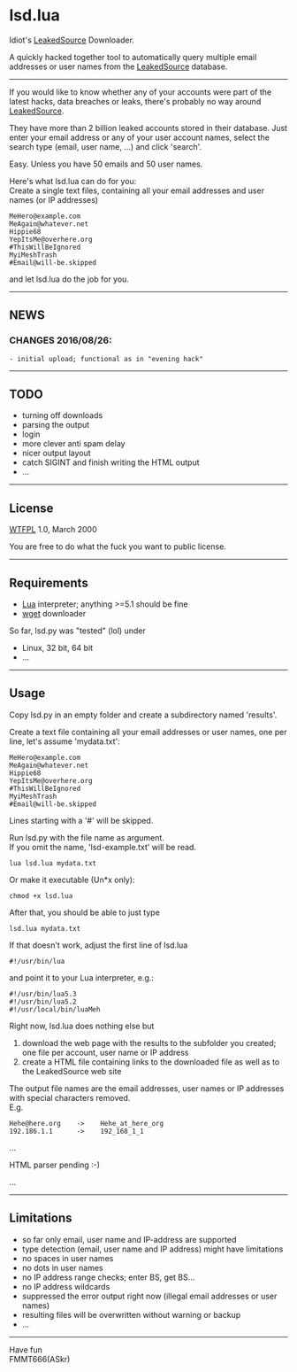 lsd.lua
=======

Idiot's [LeakedSource][1] Downloader.

A quickly hacked together tool to automatically query multiple
email addresses or user names from the [LeakedSource][1] database.

---

If you would like to know whether any of your accounts were part of the latest
hacks, data breaches or leaks, there's probably no way around [LeakedSource][1].

They have more than 2 billion leaked accounts stored in their database.
Just enter your email address or any of your user account names, select the
search type (email, user name, ...) and click 'search'.

Easy. Unless you have 50 emails and 50 user names.

Here's what lsd.lua can do for you:  
Create a single text files, containing all your email addresses and user names
(or IP addresses)

    MeHero@example.com
    MeAgain@whatever.net
    Hippie68
    YepItsMe@overhere.org
    #ThisWillBeIgnored
    MyiMeshTrash
    #Email@will-be.skipped

and let lsd.lua do the job for you.  


---
## NEWS

### CHANGES 2016/08/26:

    - initial upload; functional as in "evening hack"


---
## TODO

  - turning off downloads
  - parsing the output
  - login
  - more clever anti spam delay
  - nicer output layout
  - catch SIGINT and finish writing the HTML output
  - ...


---
## License

[WTFPL][4] 1.0, March 2000

You are free to do what the fuck you want to public license.


---
## Requirements

  - [Lua][2] interpreter; anything >=5.1 should be fine
  - [wget][3] downloader


So far, lsd.py was "tested" (lol) under

  - Linux, 32 bit, 64 bit
  - ...

---
## Usage

  Copy lsd.py in an empty folder and create a subdirectory named 'results'.

  Create a text file containing all your email addresses or user names, one per line, let's
  assume 'mydata.txt':

    MeHero@example.com
    MeAgain@whatever.net
    Hippie68
    YepItsMe@overhere.org
    #ThisWillBeIgnored
    MyiMeshTrash
    #Email@will-be.skipped

  Lines starting with a '#' will be skipped.

  Run lsd.py with the file name as argument.  
  If you omit the name, 'lsd-example.txt' will be read.  
  
    lua lsd.lua mydata.txt

  Or make it executable (Un*x only):

    chmod +x lsd.lua

  After that, you should be able to just type

    lsd.lua mydata.txt
  
  If that doesn't work, adjust the first line of lsd.lua

    #!/usr/bin/lua

  and point it to your Lua interpreter, e.g.:
  
    #!/usr/bin/lua5.3
    #!/usr/bin/lua5.2
    #!/usr/local/bin/luaMeh

  Right now, lsd.lua does nothing else but

  1) download the web page with the results to the subfolder you created; one file per account, user name or IP address
  2) create a HTML file containing links to the downloaded file as well as to the LeakedSource web site

  The output file names are the email addresses, user names or IP addresses with special characters removed.  
  E.g.

    Hehe@here.org    ->    Hehe_at_here_org
    192.186.1.1      ->    192_168_1_1

  ...
  
  HTML parser pending :-)

  ...

---
## Limitations

  - so far only email, user name and IP-address are supported
  - type detection (email, user name and IP address) might have limitations
  - no spaces in user names
  - no dots in user names
  - no IP address range checks; enter BS, get BS...
  - no IP address wildcards
  - suppressed the error output right now (illegal email addresses or user names)
  - resulting files will be overwritten without warning or backup
  - ...


---
Have fun  
FMMT666(ASkr)  



[1]: https://www.leakedsource.com
[2]: https://www.lua.org
[3]: https://www.gnu.org/software/wget
[4]: https://en.wikipedia.org/wiki/WTFPL
